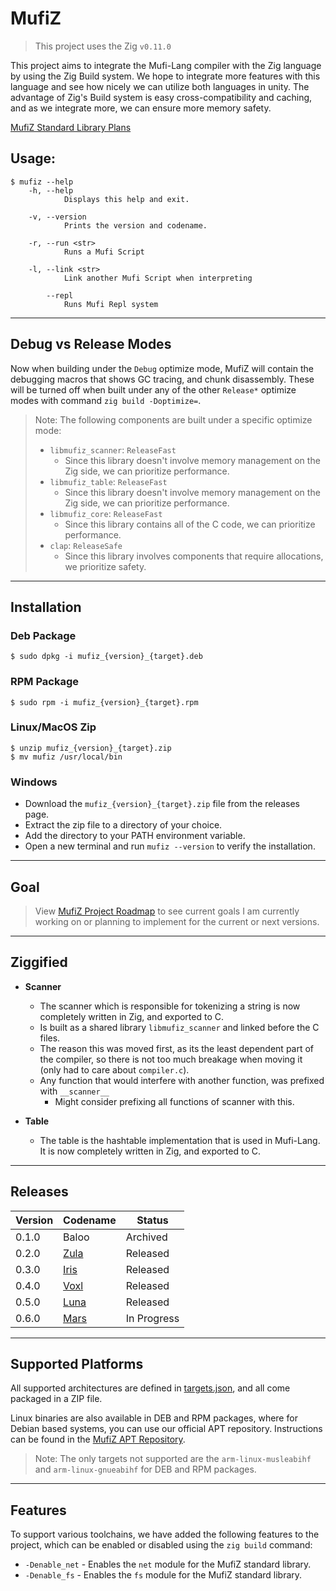 # MufiZ


> This project uses the Zig `v0.11.0`

This project aims to integrate the Mufi-Lang compiler with the Zig language by using the 
Zig Build system. We hope to integrate more features with this language and see how nicely 
we can utilize both languages in unity. The advantage of Zig's Build system is easy cross-compatibility and caching, and as we integrate more,
we can ensure more memory safety.

[MufiZ Standard Library Plans](stdlib.md)

## Usage:

```shell
$ mufiz --help 
    -h, --help
            Displays this help and exit.

    -v, --version
            Prints the version and codename.

    -r, --run <str>
            Runs a Mufi Script

    -l, --link <str>
            Link another Mufi Script when interpreting

        --repl
            Runs Mufi Repl system
```

---

## Debug vs Release Modes

Now when building under the `Debug` optimize mode, MufiZ will contain the debugging macros
that shows GC tracing, and chunk disassembly. These will be turned off when built under any of
the other `Release*` optimize modes with command `zig build -Doptimize=`.

> Note: The following components are built under a specific optimize mode:
>
> - `libmufiz_scanner`: `ReleaseFast`
>   - Since this library doesn't involve memory management on the Zig side, we can prioritize performance.
> - `libmufiz_table`: `ReleaseFast`
>   - Since this library doesn't involve memory management on the Zig side, we can prioritize performance.
> - `libmufiz_core`: `ReleaseFast`
>   - Since this library contains all of the C code, we can prioritize performance.
> - `clap`: `ReleaseSafe`
>   - Since this library involves components that require allocations, we prioritize safety.

---

## Installation

### Deb Package

```shell
$ sudo dpkg -i mufiz_{version}_{target}.deb
```

### RPM Package

```shell
$ sudo rpm -i mufiz_{version}_{target}.rpm
```

### Linux/MacOS Zip

```shell
$ unzip mufiz_{version}_{target}.zip
$ mv mufiz /usr/local/bin
```

### Windows

- Download the `mufiz_{version}_{target}.zip` file from the releases page.
- Extract the zip file to a directory of your choice.
- Add the directory to your PATH environment variable.
- Open a new terminal and run `mufiz --version` to verify the installation.

---

## Goal

> View [MufiZ Project Roadmap](https://github.com/users/Mustafif/projects/1) to see current goals I am currently working on or planning to implement for the current or next versions. 

---

## Ziggified

- **Scanner**
  - The scanner which is responsible for tokenizing a string is now completely written in Zig, and exported to C.
  - Is built as a shared library `libmufiz_scanner` and linked before the C files.
  - The reason this was moved first, as its the least dependent part of the compiler, so there is not
  too much breakage when moving it (only had to care about `compiler.c`).
  - Any function that would interfere with another function, was prefixed with `__scanner__`
    - Might consider prefixing all functions of scanner with this.

- **Table**  
  - The table is the hashtable implementation that is used in Mufi-Lang. It is now completely written in Zig, and exported to C.

---

## Releases

| Version | Codename                                                                 | Status      |
| ------- | ------------------------------------------------------------------------ | ----------- |
| 0.1.0   | Baloo                                                                    | Archived    |
| 0.2.0   | [Zula](https://github.com/Mustafif/MufiZ/releases/tag/v0.2.0)            | Released    |
| 0.3.0   | [Iris](https://github.com/Mustafif/MufiZ/releases/tag/v0.3.0)            | Released    |
| 0.4.0   | [Voxl](https://github.com/Mustafif/MufiZ/releases/tag/v0.4.0)            | Released    |
| 0.5.0   | [Luna](https://github.com/Mustafif/MufiZ/releases/tag/v0.5.0)            | Released    |
| 0.6.0   | [Mars](https://github.com/Mustafif/MufiZ/releases/tag/next-experimental) | In Progress |

---

## Supported Platforms

All supported architectures are defined in [targets.json](./targets.json), and all come packaged in a ZIP file.

Linux binaries are also available in DEB and RPM packages,
where for Debian based systems, you can use our official APT repository. Instructions can be found in the [MufiZ APT Repository](https://github.com/Mustafif/MufiZ-APT). 

> Note: The only targets not supported are the `arm-linux-musleabihf` and `arm-linux-gnueabihf` for DEB and RPM packages.
---

## Features

To support various toolchains, we have added the following features to the project, which can be enabled or disabled using the `zig build` command:

- `-Denable_net` - Enables the `net` module for the MufiZ standard library.
- `-Denable_fs` - Enables the `fs` module for the MufiZ standard library.

